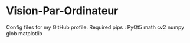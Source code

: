 # Vision-Par-Ordinateur
Config files for my GitHub profile.
Required pips :
  PyQt5
  math
  cv2
  numpy
  glob
  matplotlib

